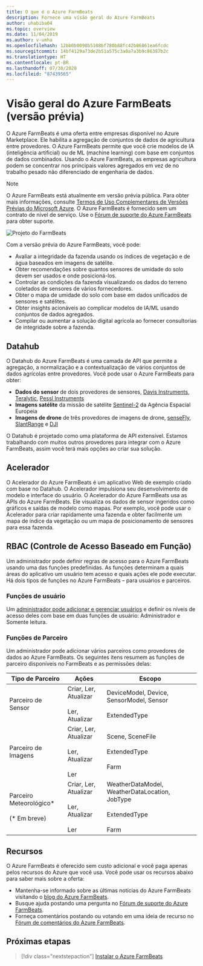 ```yaml
---
title: O que é o Azure FarmBeats
description: Fornece uma visão geral do Azure FarmBeats
author: uhabiba04
ms.topic: overview
ms.date: 11/04/2019
ms.author: v-umha
ms.openlocfilehash: 12bb0b0098b5108bf780b88fc42b86861ea6fcdc
ms.sourcegitcommit: 14bf4129a73de2b51a575c3a0a7a3b9c86387b2c
ms.translationtype: HT
ms.contentlocale: pt-BR
ms.lasthandoff: 07/30/2020
ms.locfileid: "87439565"
---
```

# <a name="overview-of-azure-farmbeats-preview"></a>Visão geral do Azure FarmBeats (versão prévia)

O Azure FarmBeats é uma oferta entre empresas disponível no Azure Marketplace. Ele habilita a agregação de conjuntos de dados de agricultura entre provedores. O Azure FarmBeats permite que você crie modelos de IA (inteligência artificial) ou de ML (machine learning) com base em conjuntos de dados combinados. Usando o Azure FarmBeats, as empresas agricultura podem se concentrar nos principais valores agregados em vez de no trabalho pesado não diferenciado de engenharia de dados.

> [!NOTE]
> O Azure FarmBeats está atualmente em versão prévia pública. Para obter mais informações, consulte [Termos de Uso Complementares de Versões Prévias do Microsoft Azure](https://azure.microsoft.com/support/legal/preview-supplemental-terms/). O Azure FarmBeats é fornecido sem um contrato de nível de serviço. Use o [Fórum de suporte do Azure FarmBeats](https://aka.ms/farmbeatssupport) para obter suporte.

![Projeto do FarmBeats](./media/architecture-for-farmbeats/farmbeats-architecture-1.png)

Com a versão prévia do Azure FarmBeats, você pode:

- Avaliar a integridade da fazenda usando os índices de vegetação e de água baseados em imagens de satélite.
- Obter recomendações sobre quantos sensores de umidade do solo devem ser usados e onde posicioná-los.
- Controlar as condições da fazenda visualizando os dados do terreno coletados de sensores de vários fornecedores.
- Obter o mapa de umidade do solo com base em dados unificados de sensores e satélites.
- Obter insights acionáveis ao complicar modelos de IA/ML usando conjuntos de dados agregados.
- Compilar ou aumentar a solução digital agrícola ao fornecer consultorias de integridade sobre a fazenda.

## <a name="datahub"></a>Datahub

O Datahub do Azure FarmBeats é uma camada de API que permite a agregação, a normalização e a contextualização de vários conjuntos de dados agrícolas entre provedores. Você pode usar o Azure FarmBeats para obter:
- **Dados do sensor** de dois provedores de sensores, [Davis Instruments](https://www.davisinstruments.com/product/enviromonitor-gateway/), [Teralytic](https://teralytic.com/), [Pessl Instruments](https://metos.at/)
- **Imagens satélite** da missão de satélite [Sentinel-2](https://sentinel.esa.int/web/sentinel/home) da Agência Espacial Europeia
- **Imagens de drone** de três provedores de imagens de drone, [senseFly](https://www.sensefly.com/), [SlantRange](https://slantrange.com/) e [DJI](https://dji.com/)

O Datahub é projetado como uma plataforma de API extensível. Estamos trabalhando com muitos outros provedores para integrar com o Azure FarmBeats, assim você terá mais opções ao criar sua solução.

## <a name="accelerator"></a>Acelerador

O Acelerador do Azure FarmBeats é um aplicativo Web de exemplo criado com base no Datahub. O Acelerador impulsiona seu desenvolvimento de modelo e interface do usuário. O Acelerador do Azure FarmBeats usa as APIs do Azure FarmBeats. Ele visualiza os dados de sensor ingeridos como gráficos e saídas de modelo como mapas. Por exemplo, você pode usar o Acelerador para criar rapidamente uma fazenda e obter facilmente um mapa de índice da vegetação ou um mapa de posicionamento de sensores para essa fazenda.

## <a name="role-based-access-control-rbac"></a>RBAC (Controle de Acesso Baseado em Função)

Um administrador pode definir regras de acesso para o Azure FarmBeats usando uma das funções predefinidas. As funções determinam a quais áreas do aplicativo um usuário tem acesso e quais ações ele pode executar. Há dois tipos de funções no Azure FarmBeats – para usuários e parceiros.

### <a name="user-roles"></a>Funções de usuário

Um [administrador pode adicionar e gerenciar usuários](manage-users-in-azure-farmbeats.md) e definir os níveis de acesso deles com base em duas funções de usuário: Administrador e Somente leitura.

### <a name="partner-roles"></a>Funções de Parceiro

Um administrador pode adicionar vários parceiros como provedores de dados ao Azure FarmBeats. Os seguintes itens resumem as funções de parceiro disponíveis no FarmBeats e as permissões delas:

| Tipo de Parceiro    |   Ações  | Escopo |
| ---- | -------- | -------- |
| Parceiro de Sensor  |   Criar, Ler, Atualizar <br/> <br/> Ler, Atualizar | DeviceModel, Device, SensorModel, Sensor <br/> <br/> ExtendedType |
| Parceiro de Imagens  |   Criar, Ler, Atualizar <br/> <br/> Ler, Atualizar <br/> <br/> Ler | Scene, SceneFile <br/> <br/> ExtendedType <br/> <br/> Farm |
| Parceiro Meteorológico* <br/> <br/>  (* Em breve) |   Criar, Ler, Atualizar <br/> <br/> Ler, Atualizar <br/> <br/> Ler | WeatherDataModel, WeatherDataLocation, JobType <br/> <br/> ExtendedType <br/> <br/> Farm |

## <a name="resources"></a>Recursos

O Azure FarmBeats é oferecido sem custo adicional e você paga apenas pelos recursos do Azure que você usa. Você pode usar os recursos abaixo para saber mais sobre a oferta:

- Mantenha-se informado sobre as últimas notícias do Azure FarmBeats visitando o [blog do Azure FarmBeats](https://aka.ms/farmbeatsblog).
- Busque ajuda postando uma pergunta no [Fórum de suporte do Azure FarmBeats](https://aka.ms/farmbeatssupport).
- Forneça comentários postando ou votando em uma ideia de recurso no [Fórum de comentários do Azure FarmBeats](https://aka.ms/farmbeatsfeedback).

## <a name="next-steps"></a>Próximas etapas

> [!div class="nextstepaction"]
> [Instalar o Azure FarmBeats](install-azure-farmbeats.md)
